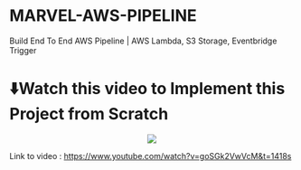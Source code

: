 # MARVEL-AWS-PIPELINE
Build End To End AWS Pipeline | AWS Lambda, S3 Storage, Eventbridge Trigger

# ⬇️Watch this video to Implement this Project from Scratch

<div align="center">
      <a href="https://www.youtube.com/watch?v=goSGk2VwVcM&t=1418s">
         <img src="https://img.youtube.com/vi/3xyoM28B40Y/0.jpg" style="max-width:100%; height:auto;">
      </a>
</div>

Link to video : https://www.youtube.com/watch?v=goSGk2VwVcM&t=1418s

